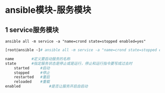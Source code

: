 # ansible模块-服务模块

## 1 service服务模块



```shell
ansible all -m service -a "name=crond state=stopped enabled=yes"
```





```python
[root@ansible ~]# ansible all -m service -a "name=crond state=stopped enabled=yes"

name		#定义要启动服务的名称
state		#指定服务状态是停止或是运行，停止和运行指令要写成过去时
    started		#启动
    stopped		#停止
    restarted	#重启
    reloaded	#重载
enabled				#是否让服务开启自启动
```

